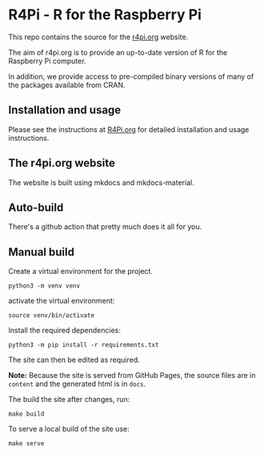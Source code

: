 # R4Pi - R for the Raspberry Pi

This repo contains the source for the [r4pi.org](https://r4pi.org) website.


The aim of r4pi.org is to provide an up-to-date version of R for the Raspberry Pi computer.

In addition, we provide access to pre-compiled binary versions of many of the packages available from CRAN.

## Installation and usage

Please see the instructions at [R4Pi.org](https://r4pi.org) for detailed installation and usage instructions.

## The r4pi.org website

The website is built using mkdocs and mkdocs-material.

## Auto-build

There's a github action that pretty much does it all for you.


## Manual build

Create a virtual environment for the project.

```
python3 -m venv venv
```

activate the virtual environment:

```
source venv/bin/activate
```

Install the required dependencies:

```
python3 -m pip install -r requirements.txt
```

The site can then be edited as required.

**Note:** Because the site is served from GitHub Pages, the source files are in
`content` and the generated html is in `docs`.

The build the site after changes, run:

```
make build
```

To serve a local build of the site use:

```
make serve
```
